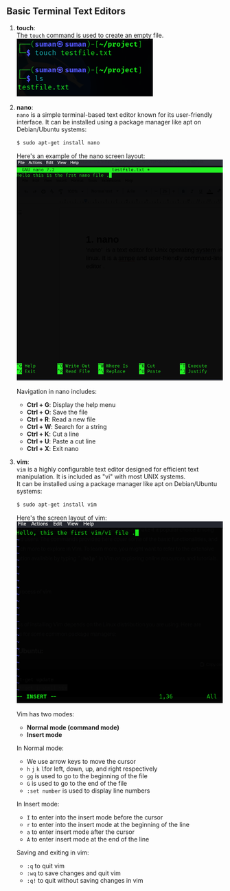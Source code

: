 ## Basic Terminal Text Editors

1. **touch**:  
    The `touch` command is used to create an empty file.  
    ![touch](/assets/6.touch.png)

2. **nano**:  
    `nano` is a simple terminal-based text editor known for its user-friendly interface. It can be installed using a package manager like apt on Debian/Ubuntu systems:
    ```bash
    $ sudo apt-get install nano
    ```  
    Here's an example of the nano screen layout:  
    ![nano](/assets/nano.png)

    Navigation in nano includes:
    - **Ctrl + G**: Display the help menu
    - **Ctrl + O**: Save the file
    - **Ctrl + R**: Read a new file
    - **Ctrl + W**: Search for a string
    - **Ctrl + K**: Cut a line
    - **Ctrl + U**: Paste a cut line
    - **Ctrl + X**: Exit nano

3. **vim**:  
    `vim` is a highly configurable text editor designed for efficient text manipulation. It is included as "vi" with most UNIX systems.  
    It can be installed using a package manager like apt on Debian/Ubuntu systems:
    ```bash
    $ sudo apt-get install vim
    ```  
    Here's the screen layout of vim:  
    ![vim](/assets/vim.png)

    Vim has two modes:
    - **Normal mode (command mode)**
    - **Insert mode**

    In Normal mode:
    - We use arrow keys to move the cursor
    - `h` `j` `k` `l`for left, down, up, and right respectively
    - `gg` is used to go to the beginning of the file
    - `G` is used to go to the end of the file
    - `:set number` is used to display line numbers

    In Insert mode:
    - `I` to enter into the insert mode before the cursor
    - `r` to enter into the insert mode at the beginning of the line
    - `a` to enter insert mode after the cursor
    - `A` to enter insert mode at the end of the line

    Saving and exiting in vim:
    - `:q` to quit vim
    - `:wq` to save changes and quit vim
    - `:q!` to quit without saving changes in vim
